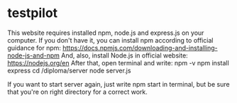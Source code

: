 # testpilot
This website requires installed npm, node.js and express.js on your computer. If you don't have it, you can install npm according to official guidance for npm: https://docs.npmjs.com/downloading-and-installing-node-js-and-npm
And, also, install Node.js in official website: https://nodejs.org/en
After that, open terminal and write:
npm -v
npm install express
cd /diploma/server
node server.js

If you want to start server again, just write npm start in terminal, but be sure that you're on right directory for a correct work.
